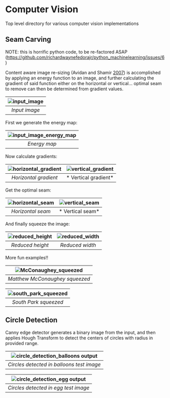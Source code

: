# Computer Vision

Top level directory for various computer vision implementations

## Seam Carving

NOTE: this is horrific python code, to be re-factored ASAP (https://github.com/richardwaynefedorajr/python_machinelearning/issues/6)

Content aware image re-sizing (Avidan and Shamir [2007](http://graphics.cs.cmu.edu/courses/15-463/2012_fall/hw/proj3-seamcarving/imret.pdf)) is accomplished by applying an energy function to an image, and further calculating the gradient of said
function either on the horizontal or vertical... optimal seam to remove can then be determined from gradient values.

| ![input_image](./seam_carving/test_images/inputSeamCarvingPrague.jpg) |
|:--:| 
| *Input image* |

First we generate the energy map:

| ![input_image_energy_map](./seam_carving/output_prague/prague_energy_map.png) |
|:--:| 
| *Energy map* |

Now calculate gradients:

| ![horizontal_gradient](./seam_carving/output_prague/prague_cmem_horiz.png) | ![vertical_gradient](./seam_carving/output_prague/prague_cmem_vertical.png) |
|:--:|:--:|
| *Horizontal gradient* | * Vertical gradient* |

Get the optimal seam:

| ![horizontal_seam](./seam_carving/output_prague/prague_seam_horiz.png) | ![vertical_seam](./seam_carving/output_prague/prague_seam_vertical.png) |
|:--:|:--:|
| *Horizontal seam* | * Vertical seam* |

And finally squeeze the image:

| ![reduced_height](./seam_carving/output_prague/outputReducedHeightPrague.png) | ![reduced_width](./seam_carving/output_prague/outputReduceWidthPrague.png) |
|:--:|:--:| 
| *Reduced height* | *Reduced width* |

More fun examples!!

| ![McConaughey_squeezed](./seam_carving/output_matthew/outputFace.png) |
|:--:| 
| *Matthew McConaughey squeezed* |

| ![south_park_squeezed](./seam_carving/output_south_park/outputSP.png) |
|:--:| 
| *South Park squeezed* |

## Circle Detection

Canny edge detector generates a binary image from the input, and then applies Hough Transform to detect
the centers of circles with radius in provided range. 

| ![circle_detection_balloons output](./circle_detection/balloons_detected.png) |
|:--:| 
| *Circles detected in balloons test image* |

| ![circle_detection_egg output](./circle_detection/egg_detected.png) |
|:--:| 
| *Circles detected in egg test image* |